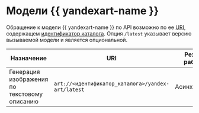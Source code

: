 # Модели {{ yandexart-name }}

Обращение к модели {{ yandexart-name }} по API возможно по ее [URI](https://ru.wikipedia.org/wiki/URI), содержащем [идентификатор каталога](../../../resource-manager/operations/folder/get-id.md). Опция `/latest` указывает версию вызываемой модели и является опциональной. 

| Назначение | URI | Режим работы |
|---|---|---|
| Генерация изображения по текстовому описанию | `art://<идентификатор_каталога>/yandex-art/latest` | Асинхронный |

